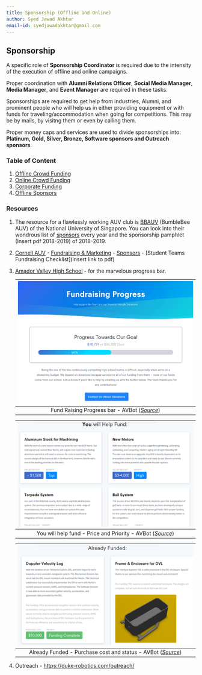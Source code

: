 ```yaml
---
title: Sponsorship (Offline and Online)
author: Syed Jawad Akhtar
email-id: syedjawadakhtar@gmail.com
---
```


## Sponsorship

A specific role of **Sponsorship Coordinator** is required due to the intensity of the execution of offline and online campaigns.

Proper coordination with **Alumni Relations Officer**, **Social Media Manager**, **Media Manager**, and **Event Manager** are required in these tasks.

Sponsorships are required to get help from industries, Alumni, and prominent people who will help us in either providing equipment or with funds for traveling/accommodation when going for competitions.
This may be by mails, by visitng them or even by calling them.

Proper money caps and services are used to divide sponsorships into: **Platinum, Gold, Silver, Bronze, Software sponsors and Outreach sponsors**.

### Table of Content

1. [Offline Crowd Funding](offline_CF.md)
2. [Online Crowd Funding](online_CF.md)
3. [Corporate Funding](corp_Fund.md)
4. [Offline Sponsors](offline_Fund.md)

### Resources

1. The resource for a flawlessly working AUV club is [BBAUV](https://bumblebee.sg/) (BumbleBee AUV) of the National University of Singapore. You can look into their wondrous list of [sponsors](https://bumblebee.sg/2018-sponsors/) every year and the sponsorship pamphlet (Insert pdf 2018-2019) of 2018-2019.

2. [Cornell AUV](https://cuauv.org/) - [Fundraising & Marketing](https://blogs.cornell.edu/engineeringprojectteams/fundraising/) - [Sponsors](https://cuauv.org/sponsor) - [Student Teams Fundraising Checklist](insert link to pdf)

3. [Amador Valley High School](https://www.avbotz.com/fundraising-progress.html) - for the marvelous progress bar.

    | ![sponsorhsip_1.png](static/sponsorship_1.png) |
    |:--:|
    | Fund Raising Progress bar - AVBot ([_Source_](https://www.avbotz.com/fundraising-progress.html))|

    | ![sponsorhsip_2.png](static/sponsorship_2.png) |
    |:--:|
    | You will help fund - Price and Priority - AVBot ([_Source_](https://www.avbotz.com/fundraising-progress.html))|

    | ![sponsorhsip_3.png](static/sponsorship_3.png) |
    |:--:|
    | Already Funded - Purchase cost and status - AVBot ([_Source_](https://www.avbotz.com/fundraising-progress.html))|

4. Outreach - <https://duke-robotics.com/outreach/>
